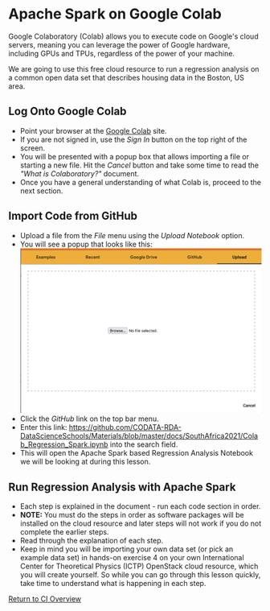 # Apache Spark on Google Colab

Google Colaboratory (Colab) allows you to execute code on Google's cloud servers, meaning you can leverage the power of Google hardware, including GPUs and TPUs, regardless of the power of your machine. 

We are going to use this free cloud resource to run a regression analysis on a common open data set that describes housing data in the Boston, US area. 

## Log Onto Google Colab

   * Point your browser at the [Google Colab](https://colab.research.google.com) site.
   * If you are not signed in, use the _Sign In_ button on the top right of the screen. 
   * You will be presented with a popup box that allows importing a file or starting a new file. Hit the _Cancel_ button and take some time to read the _"What is Colaboratory?"_ document. 
   * Once you have a general understanding of what Colab is, proceed to the next section.

## Import Code from GitHub

   * Upload a file from the _File_ menu using the _Upload Notebook_ option. 
   * You will see a popup that looks like this:
   <img src="Colab_Open.png" width="800"/><br>
   * Click the _GitHub_ link on the top bar menu.
   * Enter this link: https://github.com/CODATA-RDA-DataScienceSchools/Materials/blob/master/docs/SouthAfrica2021/Colab_Regression_Spark.ipynb into the search field.
   * This will open the Apache Spark based Regression Analysis Notebook we will be looking at during this lesson.

## Run Regression Analysis with Apache Spark
   * Each step is explained in the document - run each code section in order. 
   * **NOTE:** You must do the steps in order as software packages will be installed on the cloud resource and later steps will not work if you do not complete the earlier steps. 
   * Read through the explanation of each step.
   * Keep in mind you will be importing your own data set (or pick an example data set) in hands-on exercise 4 on your own International Center for Theoretical Physics (ICTP) OpenStack cloud resource, which you will create yourself. So while you can go through this lesson quickly, take time to understand what is happening in each step. 

[Return to CI Overview](00-Hands_on_Exercise_Overview.md)
